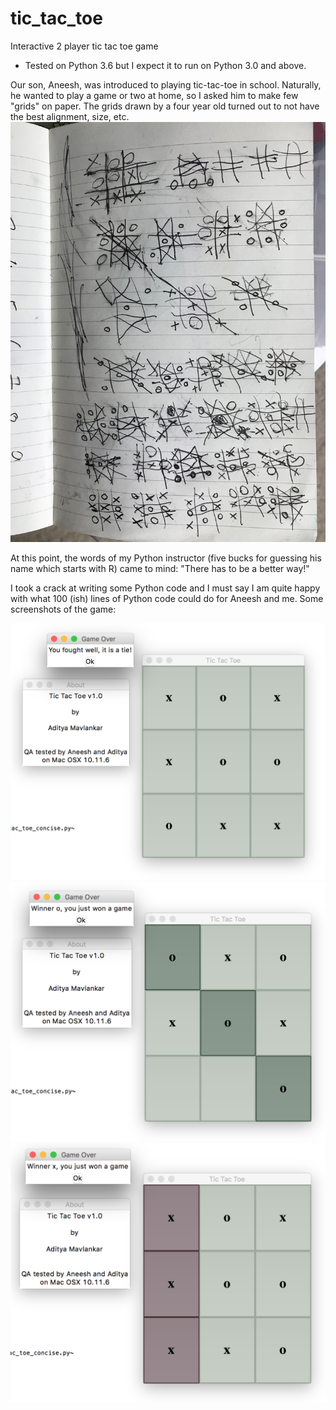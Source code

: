 # tic_tac_toe
Interactive 2 player tic tac toe game

* Tested on Python 3.6 but I expect it to run on Python 3.0 and above.

Our son, Aneesh, was introduced to playing tic-tac-toe in school. Naturally, he wanted to play a game or two at home, so I asked him to make few "grids" on paper. The grids drawn by a four year old turned out to not have the best alignment, size, etc. 
![alt text](images/aneeshNotebook.jpg)

At this point, the words of my Python instructor (five bucks for guessing his name which starts with R) came to mind: "There has to be a better way!"

I took a crack at writing some Python code and I must say I am quite happy with what 100 (ish) lines of Python code could do for Aneesh and me. Some screenshots of the game:

![alt text](images/tie.png)
![alt text](images/win_o.png)
![alt text](images/win_x.png)
